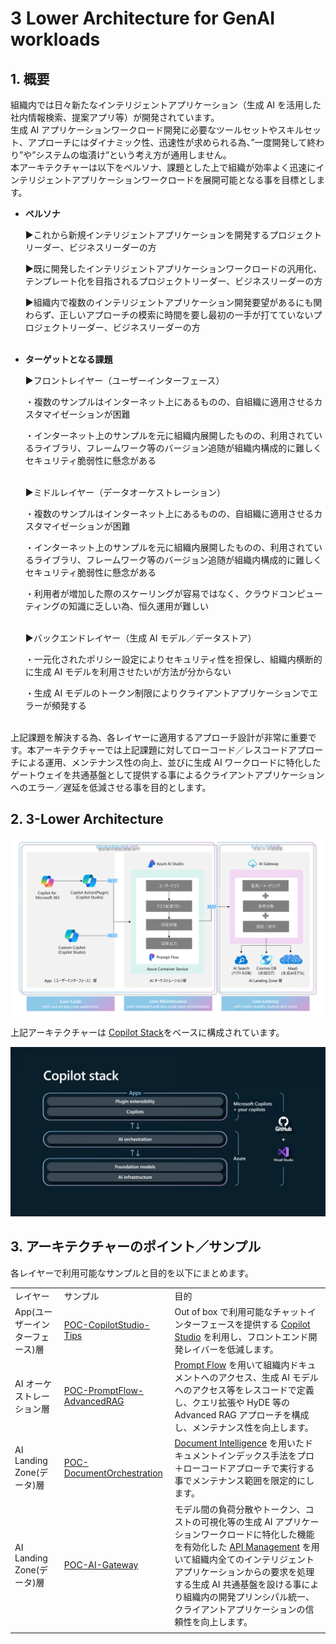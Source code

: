 # 3 Lower Architecture for GenAI workloads
## 1. 概要
組織内では日々新たなインテリジェントアプリケーション（生成 AI を活用した社内情報検索、提案アプリ等）が開発されています。
</br>
生成 AI アプリケーションワークロード開発に必要なツールセットやスキルセット、アプローチにはダイナミック性、迅速性が求められる為、”一度開発して終わり”や”システムの塩漬け”という考え方が通用しません。
</br>
本アーキテクチャーは以下をペルソナ、課題とした上で組織が効率よく迅速にインテリジェントアプリケーションワークロードを展開可能となる事を目標とします。

- **ペルソナ**

  ▶これから新規インテリジェントアプリケーションを開発するプロジェクトリーダー、ビジネスリーダーの方

  ▶既に開発したインテリジェントアプリケーションワークロードの汎用化、テンプレート化を目指されるプロジェクトリーダー、ビジネスリーダーの方

  ▶組織内で複数のインテリジェントアプリケーション開発要望があるにも関わらず、正しいアプローチの模索に時間を要し最初の一手が打てていないプロジェクトリーダー、ビジネスリーダーの方
  </br></br>

- **ターゲットとなる課題**
  
  ▶フロントレイヤー（ユーザーインターフェース）
    
    ・複数のサンプルはインターネット上にあるものの、自組織に適用させるカスタマイゼーションが困難

    ・インターネット上のサンプルを元に組織内展開したものの、利用されているライブラリ、フレームワーク等のバージョン追随が組織内構成的に難しくセキュリティ脆弱性に懸念がある
    </br></br>

  ▶ミドルレイヤー（データオーケストレーション）

    ・複数のサンプルはインターネット上にあるものの、自組織に適用させるカスタマイゼーションが困難

    ・インターネット上のサンプルを元に組織内展開したものの、利用されているライブラリ、フレームワーク等のバージョン追随が組織内構成的に難しくセキュリティ脆弱性に懸念がある

    ・利用者が増加した際のスケーリングが容易ではなく、クラウドコンピューティングの知識に乏しい為、恒久運用が難しい
    </br></br>

  ▶バックエンドレイヤー（生成 AI モデル／データストア）
    
    ・一元化されたポリシー設定によりセキュリティ性を担保し、組織内横断的に生成 AI モデルを利用させたいが方法が分からない

    ・生成 AI モデルのトークン制限によりクライアントアプリケーションでエラーが頻発する
    </br></br>

上記課題を解決する為、各レイヤーに適用するアプローチ設計が非常に重要です。本アーキテクチャーでは上記課題に対してローコード／レスコードアプローチによる運用、メンテナンス性の向上、並びに生成 AI ワークロードに特化したゲートウェイを共通基盤として提供する事によるクライアントアプリケーションへのエラー／遅延を低減させる事を目的とします。

## 2. 3-Lower Architecture

![3-Lower-Architecture](images/01.png)

上記アーキテクチャーは [Copilot Stack](https://news.microsoft.com/ja-jp/features/230524-microsoft-outlines-framework-for-building-ai-apps-and-copilots-expands-ai-plugin-ecosystem/)をベースに構成されています。

![Copilot Stack](images/02.jpg)


## 3. アーキテクチャーのポイント／サンプル
各レイヤーで利用可能なサンプルと目的を以下にまとめます。

|  |  |  |
| -- | -- | -- |
| レイヤー | サンプル | 目的 |
| App(ユーザーインターフェース)層 | [POC-CopilotStudio-Tips](https://github.com/TK3214-MS/POC-CopilotStudio-Tips) | Out of box で利用可能なチャットインターフェースを提供する [Copilot Studio](https://www.microsoft.com/ja-jp/microsoft-copilot/microsoft-copilot-studio) を利用し、フロントエンド開発レイバーを低減します。 |
| AI オーケストレーション層 | [POC-PromptFlow-AdvancedRAG](https://github.com/TK3214-MS/POC-PromptFlow-AdvancedRAG) | [Prompt Flow](https://learn.microsoft.com/ja-jp/azure/ai-studio/how-to/prompt-flow) を用いて組織内ドキュメントへのアクセス、生成 AI モデルへのアクセス等をレスコードで定義し、クエリ拡張や HyDE 等の Advanced RAG アプローチを構成し、メンテナンス性を向上します。 |
| AI Landing Zone(データ)層 | [POC-DocumentOrchestration](https://github.com/TK3214-MS/POC-DocumentOrchestration) | [Document Intelligence](https://learn.microsoft.com/ja-jp/azure/ai-services/document-intelligence/overview?view=doc-intel-4.0.0) を用いたドキュメントインデックス手法をプロ＋ローコードアプローチで実行する事でメンテナンス範囲を限定的にします。 |
| AI Landing Zone(データ)層 | [POC-AI-Gateway](https://github.com/TK3214-MS/POC-AI-Gateway) | モデル間の負荷分散やトークン、コストの可視化等の生成 AI アプリケーションワークロードに特化した機能を有効化した [API Management](https://azure.microsoft.com/ja-jp/products/api-management) を用いて組織内全てのインテリジェントアプリケーションからの要求を処理する生成 AI 共通基盤を設ける事により組織内の開発プリンシパル統一、クライアントアプリケーションの信頼性を向上します。 |
|  |  |  |